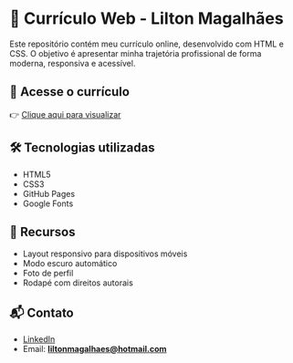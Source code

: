 # 💼 Currículo Web - Lilton Magalhães

Este repositório contém meu currículo online, desenvolvido com HTML e CSS. O objetivo é apresentar minha trajetória profissional de forma moderna, responsiva e acessível.

## 🔗 Acesse o currículo

👉 [Clique aqui para visualizar](https://liltonmagalhaes.github.io//)

## 🛠️ Tecnologias utilizadas

- HTML5
- CSS3
- GitHub Pages
- Google Fonts

## 📱 Recursos

- Layout responsivo para dispositivos móveis
- Modo escuro automático
- Foto de perfil
- Rodapé com direitos autorais

## 📬 Contato

- [LinkedIn](https://www.linkedin.com/in/liltonmagalhães)
- Email: **liltonmagalhaes@hotmail.com**
